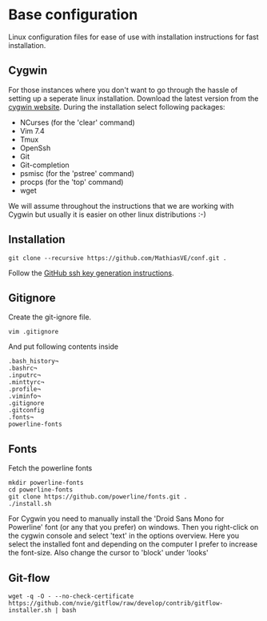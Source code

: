 # Base configuration
Linux configuration files for ease of use with installation instructions for fast installation.

## Cygwin
For those instances where you don't want to go through the hassle of setting up a seperate linux installation.
Download the latest version from the [cygwin website](https://www.cygwin.com/).
During the installation select following packages:
 - NCurses (for the 'clear' command)
 - Vim 7.4
 - Tmux
 - OpenSsh
 - Git
 - Git-completion
 - psmisc (for the 'pstree' command)
 - procps (for the 'top' command)
 - wget

We will assume throughout the instructions that we are working with Cygwin but usually it is easier on other linux distributions :-)

## Installation
```
git clone --recursive https://github.com/MathiasVE/conf.git .
```
Follow the [GitHub ssh key generation instructions](https://help.github.com/articles/generating-ssh-keys/#platform-linux).

## Gitignore
Create the git-ignore file.
```
vim .gitignore
```
And put following contents inside
```
.bash_history¬
.bashrc¬
.inputrc¬
.minttyrc¬
.profile¬
.viminfo¬
.gitignore
.gitconfig
.fonts¬
powerline-fonts
```

## Fonts
Fetch the powerline fonts
```
mkdir powerline-fonts
cd powerline-fonts
git clone https://github.com/powerline/fonts.git .
./install.sh
```

For Cygwin you need to manually install the 'Droid Sans Mono for Powerline' font (or any that you prefer) on windows.
Then you right-click on the cygwin console and select 'text' in the options overview.
Here you select the installed font and depending on the computer I prefer to increase the font-size.
Also change the cursor to 'block' under 'looks'

## Git-flow
```
wget -q -O - --no-check-certificate https://github.com/nvie/gitflow/raw/develop/contrib/gitflow-installer.sh | bash
```

